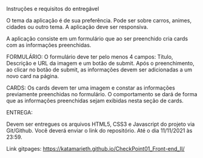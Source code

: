 Instruções e requisitos do entregável
	
	
O tema da aplicação é de sua preferência. Pode ser sobre carros, animes, cidades ou outro tema. A aplicação deve ser responsiva.


A aplicação consiste em um formulário que ao ser preenchido cria cards com as informações preenchidas.

FORMULÁRIO: 
O formulário deve ter pelo menos 4 campos: Título, Descrição e URL da imagem e um botão de submit.
Após o preenchimento, ao clicar no botão de submit, as informações devem ser adicionadas a um novo card na página.


CARDS:
Os cards devem ter uma imagem e constar as informações previamente preenchidas no formulário. O comportamento se dará de forma que as informações preenchidas sejam exibidas nesta seção de cards.

ENTREGA:

Devem ser entregues os arquivos HTML5, CSS3 e Javascript do projeto via Git/Github. Você deverá enviar o link do repositório.
Até o dia 11/11/2021 às 23:59. 


Link gitpages: https://katamarieth.github.io/CheckPoint01_Front-end_II/
